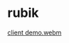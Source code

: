 # rubik

[client demo.webm](https://user-images.githubusercontent.com/50099834/197333015-2a1fd24c-623f-4ab2-8ecf-6fe04b4cbc5a.webm)
